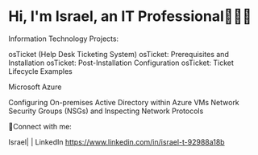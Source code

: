 # Hi, I'm Israel, an IT Professional👨🏾‍💻

Information Technology Projects:

osTicket (Help Desk Ticketing System)
osTicket: Prerequisites and Installation
osTicket: Post-Installation Configuration
osTicket: Ticket Lifecycle Examples

Microsoft Azure

Configuring On-premises Active Directory within Azure VMs
Network Security Groups (NSGs) and Inspecting Network Protocols

📱Connect with me:

Israel| | LinkedIn https://www.linkedin.com/in/israel-t-92988a18b
